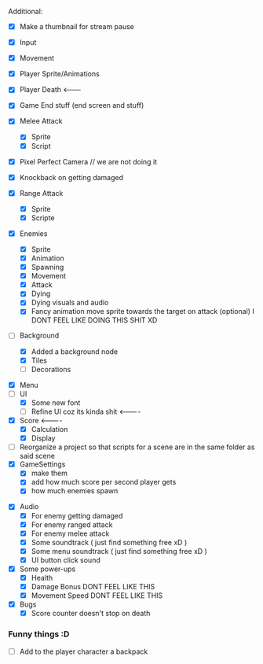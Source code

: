 Additional:
- [x] Make a thumbnail for stream pause
 

- [x] Input
- [x] Movement
- [x] Player Sprite/Animations
- [x] Player Death <---
- [x] Game End stuff (end screen and stuff)
- [x] Melee Attack
	- [x] Sprite
	- [x] Script
- [x] Pixel Perfect Camera // we are not doing it 
- [x] Knockback on getting damaged
- [x] Range Attack
	- [x] Sprite
	- [x] Scripte
- [x] Enemies
	- [x] Sprite
	- [x] Animation
	- [x] Spawning
	- [x] Movement
	- [x] Attack
	- [x] Dying
	- [x] Dying visuals and audio
	- [x] Fancy animation move sprite towards the target on attack (optional) I DONT FEEL LIKE DOING THIS SHIT XD
- [ ] Background
	- [x] Added a background node
	- [x] Tiles
	- [ ] Decorations
* [x] Menu
* [ ] UI
	* [x] Some new font
	* [ ] Refine UI coz its kinda shit <----
* [x] Score <----
	* [x] Calculation
	* [x] Display
* [ ] Reorganize a project so that scripts for a scene are in the same folder as said scene
* [x] GameSettings
	* [x] make them 
	* [x] add how much score per second player gets
	* [x] how much enemies spawn
- [x] Audio
	- [x] For enemy getting damaged 
	- [x] For enemy ranged attack
	- [x] For enemy melee attack
	- [x] Some soundtrack ( just find something free xD )
	- [x] Some menu soundtrack ( just find something free xD )
	- [x] UI button click sound
- [x] Some power-ups
	- [x] Health
	- [x] Damage Bonus DONT FEEL LIKE THIS
	- [x] Movement Speed DONT FEEL LIKE THIS
- [x] Bugs
	- [x] Score counter doesn't stop on death

### Funny things :D
- [ ] Add to the player character a backpack